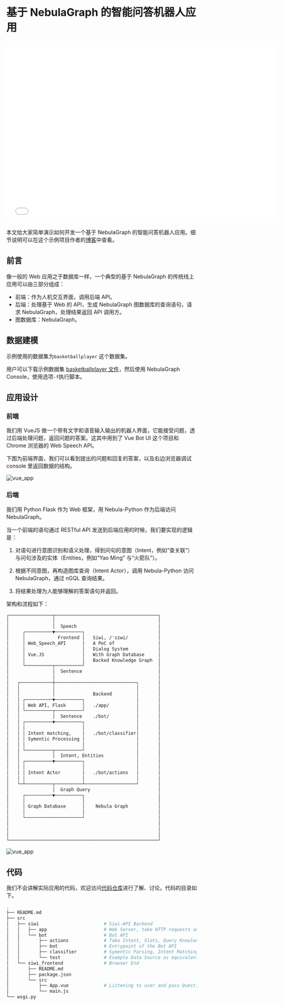 # 基于 NebulaGraph 的智能问答机器人应用

<iframe src="//player.bilibili.com/player.html?aid=647525312&bvid=BV1he4y1W76N&cid=891346458&page=1" scrolling="no" border="0" frameborder="no" framespacing="0" allowfullscreen="true" width="720px" height="480px"> </iframe>

本文给大家简单演示如何开发一个基于 NebulaGraph 的智能问答机器人应用。细节说明可以在这个示例项目作者的[博客](https://www.siwei.io/siwi)中查看。

## 前言

像一般的 Web 应用之于数据库一样，一个典型的基于 NebulaGraph 的传统线上应用可以由三部分组成：

- 前端：作为人机交互界面，调用后端 API。
- 后端：处理基于 Web 的 API，生成 NebulaGraph 图数据库的查询语句，请求 NebulaGraph，处理结果返回 API 调用方。
- 图数据库：NebulaGraph。

## 数据建模

示例使用的数据集为`basketballplayer` 这个数据集。

用户可以下载示例数据集 [basketballplayer 文件](https://docs.nebula-graph.io/2.0/basketballplayer-2.X.ngql)，然后使用 NebulaGraph Console，使用选项`-f`执行脚本。

## 应用设计

### 前端

我们用 VueJS 做一个带有文字和语音输入输出的机器人界面，它能接受问题，透过后端处理问题，返回问题的答案。这其中用到了 Vue Bot UI 这个项目和 Chrome 浏览器的 Web Speech API。

下图为前端界面，我们可以看到提出的问题和回复的答案，以及右边浏览器调试 console 里返回数据的结构。

![vue_app](https://docs-cdn.nebula-graph.com.cn/figures/courses/vue_app_221117.png)

### 后端

我们用 Python Flask 作为 Web 框架，用 Nebula-Python 作为后端访问 NebulaGraph。

当一个前端的语句通过 RESTful API 发送到后端应用的时候，我们要实现的逻辑是：

1. 对语句进行意图识别和语义处理，得到问句的意图（Intent，例如“查关联”）与问句涉及的实体（Entities，例如“Yao Ming” 与“火箭队”）。

2. 根据不同意图，再构造图库查询（Intent Actor），调用 Nebula-Python 访问 NebulaGraph，通过 nGQL 查询结果。

3. 将结果处理为人能够理解的答案语句并返回。

架构和流程如下：

```bash
┌────────────────┬──────────────────────────────────────┐
│                │                                      │
│                │  Speech                              │
│     ┌──────────▼──────────┐                           │
│     │            Frontend │   Siwi, /ˈsɪwi/           │
│     │ Web_Speech_API      │   A PoC of                │
│     │                     │   Dialog System           │
│     │ Vue.JS              │   With Graph Database     │
│     │                     │   Backed Knowledge Graph  │
│     └──────────┬──────────┘                           │
│                │  Sentence                            │
│                │                                      │
│   ┌────────────┼──────────────────────────────┐       │
│   │            │                              │       │
│   │            │              Backend         │       │
│   │ ┌──────────▼──────────┐                   │       │
│   │ │ Web API, Flask      │   ./app/          │       │
│   │ └──────────┬──────────┘                   │       │
│   │            │  Sentence    ./bot/          │       │
│   │ ┌──────────▼──────────┐                   │       │
│   │ │                     │                   │       │
│   │ │ Intent matching,    │   ./bot/classifier│       │
│   │ │ Symentic Processing │                   │       │
│   │ │                     │                   │       │
│   │ └──────────┬──────────┘                   │       │
│   │            │  Intent, Entities            │       │
│   │ ┌──────────▼──────────┐                   │       │
│   │ │                     │                   │       │
│   │ │ Intent Actor        │   ./bot/actions   │       │
│   │ │                     │                   │       │
│   └─┴──────────┬──────────┴───────────────────┘       │
│                │  Graph Query                         │
│     ┌──────────▼──────────┐                           │
│     │                     │                           │
│     │ Graph Database      │    Nebula Graph           │
│     │                     │                           │
│     └─────────────────────┘                           │
│                                                       │
│                                                       │
│                                                       │
└───────────────────────────────────────────────────────┘
```

![vue_app](https://docs-cdn.nebula-graph.com.cn/figures/courses/answer_221117.png)

## 代码

我们不会讲解实际应用的代码，欢迎访问[代码仓库](https://github.com/wey-gu/nebula-siwi/)进行了解、讨论。代码的目录如下。

```bash
.
├── README.md
├── src
│   ├── siwi                        # Siwi-API Backend
│   │   ├── app                     # Web Server, take HTTP requests and calls Bot API
│   │   └── bot                     # Bot API
│   │       ├── actions             # Take Intent, Slots, Query Knowledge Graph here
│   │       ├── bot                 # Entrypoint of the Bot API
│   │       ├── classifier          # Symentic Parsing, Intent Matching, Slot Filling
│   │       └── test                # Example Data Source as equivalent/mocked module
│   └── siwi_frontend               # Browser End
│       ├── README.md
│       ├── package.json
│       └── src
│           ├── App.vue             # Listening to user and pass Questions to Siwi-API
│           └── main.js
└── wsgi.py
```
